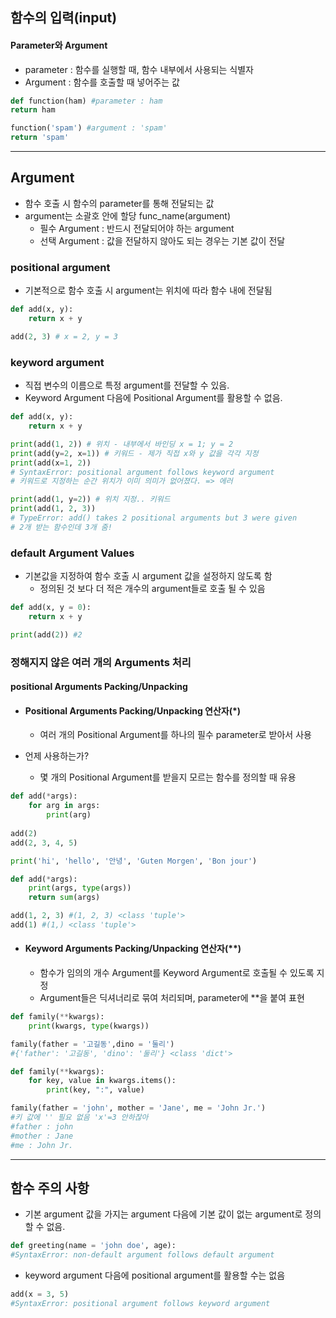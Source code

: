## 함수의 입력(input)

#### Parameter와 Argument 

- parameter : 함수를 실행할 때, 함수 내부에서 사용되는 식별자 
- Argument : 함수를 호출할 때 넣어주는 값 

``` python
def function(ham) #parameter : ham
return ham

function('spam') #argument : 'spam'
return 'spam'
```

---

## Argument

- 함수 호출 시 함수의 parameter를 통해 전달되는 값 
- argument는 소괄호 안에 할당 func_name(argument)
  - 필수 Argument : 반드시 전달되어야 하는 argument
  - 선택 Argument : 값을 전달하지 않아도 되는 경우는 기본 값이 전달



### positional argument 

- 기본적으로 함수 호출 시 argument는 위치에 따라 함수 내에 전달됨

``` python
def add(x, y):
    return x + y

add(2, 3) # x = 2, y = 3
```



### keyword argument

- 직접 변수의 이름으로 특정 argument를 전달할 수 있음.
- Keyword Argument 다음에 Positional Argument를 활용할 수 없음.

``` python
def add(x, y):
    return x + y 

print(add(1, 2)) # 위치 - 내부에서 바인딩 x = 1; y = 2
print(add(y=2, x=1)) # 키워드 - 제가 직접 x와 y 값을 각각 지정
print(add(x=1, 2)) 
# SyntaxError: positional argument follows keyword argument
# 키워드로 지정하는 순간 위치가 이미 의미가 없어졌다. => 에러

print(add(1, y=2)) # 위치 지정.. 키워드
print(add(1, 2, 3))
# TypeError: add() takes 2 positional arguments but 3 were given
# 2개 받는 함수인데 3개 줌!
```



### default Argument Values

- 기본값을 지정하여 함수 호출 시 argument 값을 설정하지 않도록 함 
  - 정의된 것 보다 더 적은 개수의 argument들로 호출 될 수 있음

``` python
def add(x, y = 0):
    return x + y

print(add(2)) #2
```



### 정해지지 않은 여러 개의 Arguments 처리

#### positional Arguments Packing/Unpacking

- #### Positional Arguments Packing/Unpacking 연산자(*)

  - 여러 개의 Positional Argument를 하나의 필수 parameter로 받아서 사용 

- 언제 사용하는가?

  - 몇 개의 Positional Argument를 받을지 모르는 함수를 정의할 때 유용 

``` python
def add(*args):
    for arg in args:
        print(arg)
        
add(2)
add(2, 3, 4, 5)
```

``` python
print('hi', 'hello', '안녕', 'Guten Morgen', 'Bon jour')

def add(*args):
    print(args, type(args))
    return sum(args)

add(1, 2, 3) #(1, 2, 3) <class 'tuple'>
add(1) #(1,) <class 'tuple'>
```





- #### Keyword Arguments Packing/Unpacking 연산자(**)

  - 함수가 임의의 개수 Argument를 Keyword Argument로 호출될 수 있도록 지정
  - Argument들은 딕셔너리로 묶여 처리되며, parameter에 **을 붙여 표현 

``` python
def family(**kwargs):
    print(kwargs, type(kwargs))

family(father = '고길동',dino = '둘리')
#{'father': '고길동', 'dino': '둘리'} <class 'dict'>
```

``` python
def family(**kwargs):
    for key, value in kwargs.items():
        print(key, ":", value)

family(father = 'john', mother = 'Jane', me = 'John Jr.')
#키 값에 '' 필요 없음 'x'=3 안하잖아
#father : john
#mother : Jane
#me : John Jr.
```

----



## 함수 주의 사항 

- 기본 argument 값을 가지는 argument 다음에 기본 값이 없는 argument로 정의할 수 없음. 

``` python
def greeting(name = 'john doe', age):
#SyntaxError: non-default argument follows default argument
```

- keyword argument 다음에 positional argument를 활용할 수는 없음

``` python
add(x = 3, 5)
#SyntaxError: positional argument follows keyword argument
```

